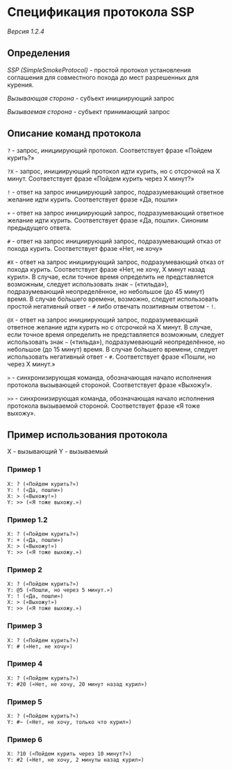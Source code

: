 # Спецификация протокола SSP

*Версия 1.2.4*

## Определения

*SSP (SimpleSmokeProtocol)* - простой протокол установления соглашения для
совместного похода до мест разрешенных для курения.

*Вызывающая сторона* - субъект инициирующий запрос

*Вызываемая сторона* - субъект принимающий запрос

## Описание команд протокола

`?` - запрос, инициирующий протокол. Соответствует фразе «Пойдем курить?»

`?X` - запрос, инициирующий протокол идти курить, но с отсрочкой на X минут. Соответствует фразе «Пойдем курить через X минут?» 

`!` - ответ на запрос инициирующий запрос, подразумевающий ответное желание идти
курить. Соответствует фразе «Да, пошли»

`+` - ответ на запрос инициирующий запрос, подразумевающий ответное желание идти
курить. Соответствует фразе «Да, пошли». Синоним предыдущего ответа.

`#` - ответ на запрос инициирующий запрос, подразумевающий отказ от похода курить.
Соответствует фразе «Нет, не хочу»

`#X` - ответ на запрос инициирующий запрос, подразумевающий отказ от похода курить.
Соответствует фразе «Нет, не хочу, X минут назад курил».
В случае, если точное время определить не представляется возможным, следует использовать 
знак `~` («тильда»), подразумевающий неопределённое, но небольшое (до 45 минут) время. 
В случае бо́льшего времени, возможно, следует использовать простой негативный 
ответ - `#` либо отвечать позитивным ответом - `!`.

`@X` - ответ на запрос инициирующий запрос, подразумевающий ответное желание
идти курить но с отсрочкой на X минут. В случае, если точное время определить 
не представляется возможным, следует использовать знак `~` («тильда»), подразумевающий 
неопределённое, но небольшое (до 15 минут) время. В случае бо́льшего
времени, следует использовать негативный ответ - `#`. Соответствует фразе «Пошли,
но через X минут.»

`>` - синхронизирующая команда, обозначающая начало исполнения протокола вызывающей стороной. Соответствует фразе «Выхожу!».

`>>` - синхронизирующая команда, обозначающая начало исполнения протокола вызываемой стороной. Соответствует фразе «Я тоже выхожу».

## Пример использования протокола

X - вызывающий
Y - вызываемый

### Пример 1

    X: ? («Пойдем курить?»)
    Y: ! («Да, пошли»)
    X: > («Выхожу!»)
    Y: >> («Я тоже выхожу.»)

### Пример 1.2

    X: ? («Пойдем курить?»)
    Y: + («Да, пошли»)
    X: > («Выхожу!»)
    Y: >> («Я тоже выхожу.»)

### Пример 2

    X: ? («Пойдем курить?»)
    Y: @5 («Пошли, но через 5 минут.»)
    Y: ! («Да, пошли»)
    X: > («Выхожу!»)
    Y: >> («Я тоже выхожу.»)

### Пример 3

    X: ? («Пойдем курить?»)
    Y: # («Нет, не хочу»)

### Пример 4

    X: ? («Пойдем курить?»)
    Y: #20 («Нет, не хочу, 20 минут назад курил»)

### Пример 5

    X: ? («Пойдем курить?»)
    Y: #~ («Нет, не хочу, только что курил»)

### Пример 6

    X: ?10 («Пойдем курить через 10 минут?»)
    Y: #2 («Нет, не хочу, 2 минуты назад курил»)
	
